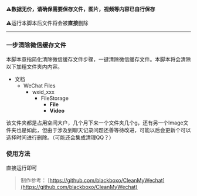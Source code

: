 #### ⚠数据无价，请确保需要保存文件，图片，视频等内容已自行保存

⚠运行本脚本后文件将会被**直接**删除

------


### 一步清除微信缓存文件

本脚本意指简化清除微信缓存文件步骤，一键清除微信缓存文件。本脚本将会清除以下加粗文件夹内内容。

- 文档
  - WeChat Files
    - wxid_xxx
      - FileStorage
        - **File**
        - **Video**

该文件夹都是占用空间大户，几个月下来一个文件夹几个g，还有另一个Image文件夹也是如此，但由于涉及到聊天记录问题还善等待改进，可能以后会更新个可以选择时间进行删除。（可能还会集成清理QQ？）

### 使用方法

直接运行即可




> 制作参考： [https://github.com/blackboxo/CleanMyWechat](https://github.com/blackboxo/CleanMyWechat)

